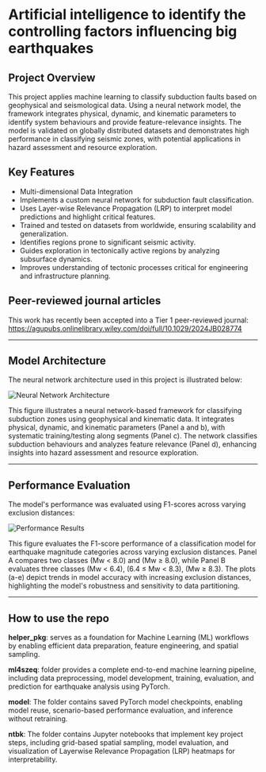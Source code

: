 # Artificial intelligence to identify the controlling factors influencing big earthquakes

## Project Overview
This project applies machine learning to classify subduction faults based on geophysical and seismological data. Using a neural network model, the framework integrates physical, dynamic, and kinematic parameters to identify system behaviours and provide feature-relevance insights. The model is validated on globally distributed datasets and demonstrates high performance in classifying seismic zones, with potential applications in hazard assessment and resource exploration.

## Key Features
- Multi-dimensional Data Integration
- Implements a custom neural network for subduction fault classification.
- Uses Layer-wise Relevance Propagation (LRP) to interpret model predictions and highlight critical features.
- Trained and tested on datasets from worldwide, ensuring scalability and generalization.
- Identifies regions prone to significant seismic activity.
- Guides exploration in tectonically active regions by analyzing subsurface dynamics.
- Improves understanding of tectonic processes critical for engineering and infrastructure planning.

## Peer-reviewed journal articles
This work has recently been accepted into a Tier 1 peer-reviewed journal: https://agupubs.onlinelibrary.wiley.com/doi/full/10.1029/2024JB028774

----------------------------------

## Model Architecture
The neural network architecture used in this project is illustrated below:

![Neural Network Architecture](images/model-architecture.png "Neural Network Architecture")

This figure illustrates a neural network-based framework for classifying subduction zones using geophysical and kinematic data. It integrates physical, dynamic, and kinematic parameters (Panel a and b), with systematic training/testing along segments (Panel c). The network classifies subduction behaviours and analyzes feature relevance (Panel d), enhancing insights into hazard assessment and resource exploration.

---

## Performance Evaluation
The model's performance was evaluated using F1-scores across varying exclusion distances:

![Performance Results](images/results.png "Performance Evaluation Results")

This figure evaluates the F1-score performance of a classification model for earthquake magnitude categories across varying exclusion distances. Panel A compares two classes (Mw < 8.0) and (Mw ≥ 8.0), while Panel B evaluates three classes (Mw < 6.4), (6.4 ≤ Mw < 8.3), (Mw ≥ 8.3). The plots (a-e) depict trends in model accuracy with increasing exclusion distances, highlighting the model's robustness and sensitivity to data partitioning.

----------------------

## How to use the repo

**helper_pkg**: serves as a foundation for Machine Learning (ML) workflows by enabling efficient data preparation, feature engineering, and spatial sampling.

**ml4szeq**: folder provides a complete end-to-end machine learning pipeline, including data preprocessing, model development, training, evaluation, and prediction for earthquake analysis using PyTorch.

**model**: The folder contains saved PyTorch model checkpoints, enabling model reuse, scenario-based performance evaluation, and inference without retraining.

**ntbk**: The folder contains Jupyter notebooks that implement key project steps, including grid-based spatial sampling, model evaluation, and visualization of Layerwise Relevance Propagation (LRP) heatmaps for interpretability.
